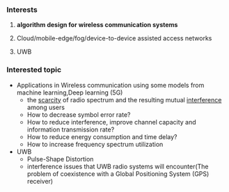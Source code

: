 ### Interests

1. **algorithm design for wireless communication systems**

2. Cloud/mobile-edge/fog/device-to-device assisted access networks

3. UWB

   





### Interested topic

- Applications in Wireless communication using some models from machine learning,Deep learning (5G)
  - the [scarcity](http://www.wirelesscommunication.nl/reference/chaptr02/specfee.htm) of radio spectrum and the resulting mutual [interference](http://www.wirelesscommunication.nl/reference/chaptr04/outage/outage.htm) among users
  - How to decrease symbol error rate?
  - How to reduce interference, improve channel capacity and information transmission rate?
  - How to reduce energy consumption and time delay?
  - How to increase frequency spectrum utilization
- UWB
  - Pulse-Shape Distortion
  - interference issues that UWB radio systems will encounter(The problem of coexistence with a Global Positioning System (GPS) receiver)

